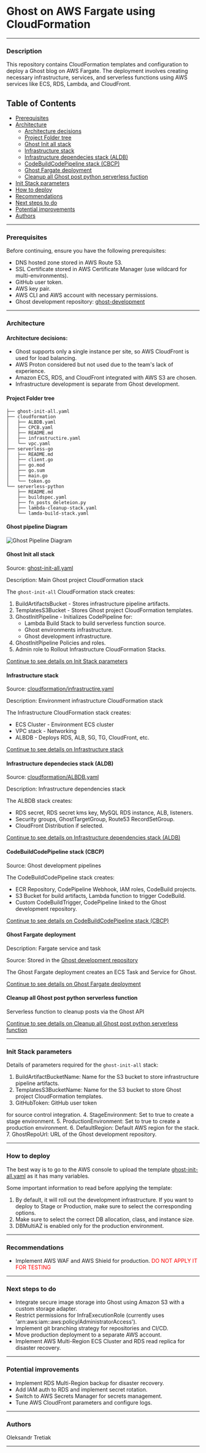 
# Ghost on AWS Fargate using CloudFormation

---

### Description

This repository contains CloudFormation templates and configuration to deploy a Ghost blog on AWS Fargate. The deployment involves creating necessary infrastructure, services, and serverless functions using AWS services like ECS, RDS, Lambda, and CloudFront.

## Table of Contents

- [Prerequisites](#prerequisites)
- [Architecture](#architecture)
  - [Architecture decisions](#architecture-decisions)
  - [Project Folder tree](#project-folder-tree)
  - [Ghost Init all stack](#ghost-init-all-stack)
  - [Infrastructure stack](#infrastructure-stack)
  - [Infrastructure dependecies stack (ALDB)](#infrastructure-dependecies-stack-aldb)
  - [CodeBuildCodePipeline stack (CBCP)](#codebuildcodepipeline-stack-cbcp)
  - [Ghost Fargate deployment](#ghost-fargate-deployment)
  - [Cleanup all Ghost post python serverless fuction](#cleanup-all-ghost-post-python-serverless-fuction)
- [Init Stack parameters](#init-stack-parameters)
- [How to deploy](#how-to-deploy)
- [Recommendations](#recommendations)
- [Next steps to do](#next-steps-to-do)
- [Potential improvements](#potential-improvements)
- [Authors](#authors)

---

### Prerequisites

Before continuing, ensure you have the following prerequisites:

- DNS hosted zone stored in AWS Route 53.
- SSL Certificate stored in AWS Certificate Manager (use wildcard for multi-environments).
- GitHub user token.
- AWS key pair.
- AWS CLI and AWS account with necessary permissions.
- Ghost development repository: [ghost-development](https://github.com/olektretiak/ghost-development.git)

---

### Architecture

#### Architecture decisions:

- Ghost supports only a single instance per site, so AWS CloudFront is used for load balancing.
- AWS Proton considered but not used due to the team's lack of experience.
- Amazon ECS, RDS, and CloudFront integrated with AWS S3 are chosen.
- Infrastructure development is separate from Ghost development.

#### Project Folder tree

```
├── ghost-init-all.yaml
├── cloudformation
│   ├── ALBDB.yaml
│   ├── CPCB.yaml
│   ├── README.md
│   ├── infrastructire.yaml
│   └── vpc.yaml
├── serverless-go
│   ├── README.md
│   ├── client.go
│   ├── go.mod
│   ├── go.sum
│   ├── main.go
│   └── token.go
└── serverless-python
    ├── README.md
    ├── buildspec.yaml
    ├── fn_posts_deleteion.py
    ├── lambda-cleanup-stack.yaml
    └── lamda-build-stack.yaml
```

#### Ghost pipeline Diagram

![Ghost Pipeline Diagram](images/Ghost-pipeline.png)

#### Ghost Init all stack

Source: [ghost-init-all.yaml](ghost-init-all.yaml)

Description: Main Ghost project CloudFormation stack

The `ghost-init-all` CloudFormation stack creates:

1. BuildArtifactsBucket - Stores infrastructure pipeline artifacts.
2. TemplatesS3Bucket - Stores Ghost project CloudFormation templates.
3. GhostInitPipeline - Initializes CodePipeline for:
    - Lambda Build Stack to build serverless function source.
    - Ghost environments infrastructure.
    - Ghost development infrastructure.
4. GhostInitPipeline Policies and roles.
5. Admin role to Rollout Infrastructure CloudFormation Stacks.

[Continue to see details on Init Stack parameters](#init-stack-parameters)

#### Infrastructure stack

Source: [cloudformation/infrastructire.yaml](cloudformation/infrastructire.yaml)

Description: Environment infrastructure CloudFormation stack

The Infrastructure CloudFormation stack creates:
- ECS Cluster - Environment ECS cluster
- VPC stack - Networking
- ALBDB - Deploys RDS, ALB, SG, TG, CloudFront, etc.

[Continue to see details on Infrastructure stack](#infrastructure-stack)

#### Infrastructure dependecies stack (ALDB)

Source: [cloudformation/ALBDB.yaml](cloudformation/ALBDB.yaml)

Description: Infrastructure dependencies stack

The ALBDB stack creates:
- RDS secret, RDS secret kms key, MySQL RDS instance, ALB, listeners.
- Security groups, GhostTargetGroup, Route53 RecordSetGroup.
- CloudFront Distribution if selected.

[Continue to see details on Infrastructure dependencies stack (ALDB)](#infrastructure-dependecies-stack-aldb)

#### CodeBuildCodePipeline stack (CBCP)

Source: Ghost development pipelines

The CodeBuildCodePipeline stack creates:
- ECR Repository, CodePipeline Webhook, IAM roles, CodeBuild projects.
- S3 Bucket for build artifacts, Lambda function to trigger CodeBuild.
- Custom CodeBuildTrigger, CodePipeline linked to the Ghost development repository.

[Continue to see details on CodeBuildCodePipeline stack (CBCP)](#codebuildcodepipeline-stack-cbcp)

#### Ghost Fargate deployment

Description: Fargate service and task

Source: Stored in the [Ghost development repository](https://github.com/olektretiak/ghost-development/blob/main/pipelines/fargate-deployment.yaml)

The Ghost Fargate deployment creates an ECS Task and Service for Ghost.

[Continue to see details on Ghost Fargate deployment](#ghost-fargate-deployment)

#### Cleanup all Ghost post python serverless function

Serverless function to cleanup posts via the Ghost API

[Continue to see details on Cleanup all Ghost post python serverless function](#cleanup-all-ghost-post-python-serverless-fuction)

---

### Init Stack parameters

Details of parameters required for the `ghost-init-all` stack:

1. BuildArtifactBucketName: Name for the S3 bucket to store infrastructure pipeline artifacts.
2. TemplatesS3BucketName: Name for the S3 bucket to store Ghost project CloudFormation templates.
3. GitHubToken: GitHub user token

 for source control integration.
4. StageEnvironment: Set to true to create a stage environment.
5. ProductionEnvironment: Set to true to create a production environment.
6. DefaultRegion: Default AWS region for the stack.
7. GhostRepoUrl: URL of the Ghost development repository.

---

### How to deploy

The best way is to go to the AWS console to upload the template [ghost-init-all.yaml](ghost-init-all.yaml) as it has many variables.

Some important information to read before applying the template:
1. By default, it will roll out the development infrastructure. If you want to deploy to Stage or Production, make sure to select the corresponding options.
2. Make sure to select the correct DB allocation, class, and instance size.
3. DBMultiAZ is enabled only for the production environment.

---

### Recommendations

- Implement AWS WAF and AWS Shield for production. <span style="color:red">DO NOT APPLY IT FOR TESTING</span>

---

### Next steps to do

- Integrate secure image storage into Ghost using Amazon S3 with a custom storage adapter.
- Restrict permissions for InfraExecutionRole (currently uses 'arn:aws:iam::aws:policy/AdministratorAccess').
- Implement git branching strategy for repositories and CI/CD.
- Move production deployment to a separate AWS account.
- Implement AWS Multi-Region ECS Cluster and RDS read replica for disaster recovery.

---

### Potential improvements

- Implement RDS Multi-Region backup for disaster recovery.
- Add IAM auth to RDS and implement secret rotation.
- Switch to AWS Secrets Manager for secrets management.
- Tune AWS CloudFront parameters and configure logs.

---

### Authors

Oleksandr Tretiak

---
